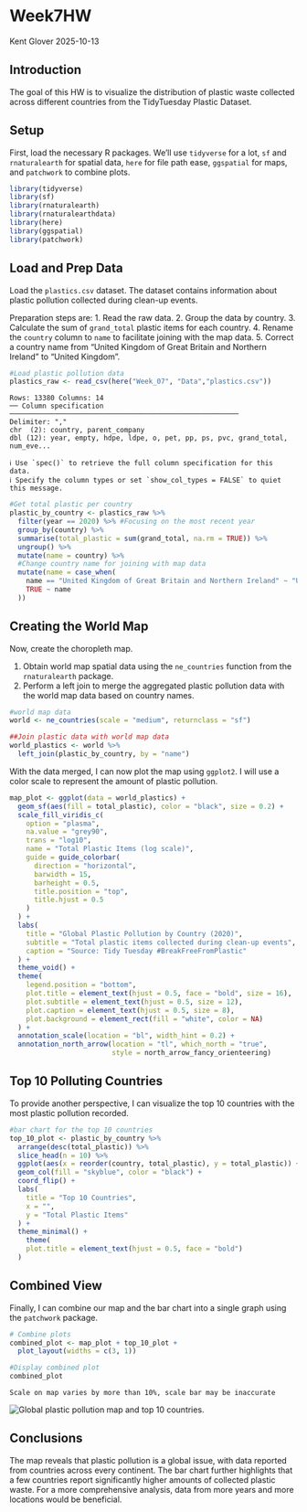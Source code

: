 # Week7HW
Kent Glover
2025-10-13

## Introduction

The goal of this HW is to visualize the distribution of plastic waste
collected across different countries from the TidyTuesday Plastic
Dataset.

## Setup

First, load the necessary R packages. We’ll use `tidyverse` for a lot,
`sf` and `rnaturalearth` for spatial data, `here` for file path ease,
`ggspatial` for maps, and `patchwork` to combine plots.

``` r
library(tidyverse)
library(sf)
library(rnaturalearth)
library(rnaturalearthdata)
library(here)
library(ggspatial)
library(patchwork)
```

## Load and Prep Data

Load the `plastics.csv` dataset. The dataset contains information about
plastic pollution collected during clean-up events.

Preparation steps are: 1. Read the raw data. 2. Group the data by
country. 3. Calculate the sum of `grand_total` plastic items for each
country. 4. Rename the `country` column to `name` to facilitate joining
with the map data. 5. Correct a country name from “United Kingdom of
Great Britain and Northern Ireland” to “United Kingdom”.

``` r
#Load plastic pollution data
plastics_raw <- read_csv(here("Week_07", "Data","plastics.csv"))
```

    Rows: 13380 Columns: 14
    ── Column specification ────────────────────────────────────────────────────────
    Delimiter: ","
    chr  (2): country, parent_company
    dbl (12): year, empty, hdpe, ldpe, o, pet, pp, ps, pvc, grand_total, num_eve...

    ℹ Use `spec()` to retrieve the full column specification for this data.
    ℹ Specify the column types or set `show_col_types = FALSE` to quiet this message.

``` r
#Get total plastic per country
plastic_by_country <- plastics_raw %>%
  filter(year == 2020) %>% #Focusing on the most recent year
  group_by(country) %>%
  summarise(total_plastic = sum(grand_total, na.rm = TRUE)) %>%
  ungroup() %>%
  mutate(name = country) %>% 
  #Change country name for joining with map data
  mutate(name = case_when(
    name == "United Kingdom of Great Britain and Northern Ireland" ~ "United Kingdom",
    TRUE ~ name
  ))
```

## Creating the World Map

Now, create the choropleth map.

1.  Obtain world map spatial data using the `ne_countries` function from
    the `rnaturalearth` package.
2.  Perform a left join to merge the aggregated plastic pollution data
    with the world map data based on country names.

``` r
#world map data
world <- ne_countries(scale = "medium", returnclass = "sf")

##Join plastic data with world map data
world_plastics <- world %>%
  left_join(plastic_by_country, by = "name")
```

With the data merged, I can now plot the map using `ggplot2`. I will use
a color scale to represent the amount of plastic pollution.

``` r
map_plot <- ggplot(data = world_plastics) +
  geom_sf(aes(fill = total_plastic), color = "black", size = 0.2) +
  scale_fill_viridis_c(
    option = "plasma", 
    na.value = "grey90", 
    trans = "log10",
    name = "Total Plastic Items (log scale)",
    guide = guide_colorbar(
      direction = "horizontal",
      barwidth = 15,
      barheight = 0.5,
      title.position = "top",
      title.hjust = 0.5
    )
  ) +
  labs(
    title = "Global Plastic Pollution by Country (2020)",
    subtitle = "Total plastic items collected during clean-up events",
    caption = "Source: Tidy Tuesday #BreakFreeFromPlastic"
  ) +
  theme_void() +
  theme(
    legend.position = "bottom",
    plot.title = element_text(hjust = 0.5, face = "bold", size = 16),
    plot.subtitle = element_text(hjust = 0.5, size = 12),
    plot.caption = element_text(hjust = 0.5, size = 8),
    plot.background = element_rect(fill = "white", color = NA)
  ) +
  annotation_scale(location = "bl", width_hint = 0.2) +
  annotation_north_arrow(location = "tl", which_north = "true", 
                         style = north_arrow_fancy_orienteering)
```

## Top 10 Polluting Countries

To provide another perspective, I can visualize the top 10 countries
with the most plastic pollution recorded.

``` r
#bar chart for the top 10 countries
top_10_plot <- plastic_by_country %>%
  arrange(desc(total_plastic)) %>%
  slice_head(n = 10) %>%
  ggplot(aes(x = reorder(country, total_plastic), y = total_plastic)) +
  geom_col(fill = "skyblue", color = "black") +
  coord_flip() +
  labs(
    title = "Top 10 Countries",
    x = "",
    y = "Total Plastic Items"
  ) +
  theme_minimal() +
    theme(
    plot.title = element_text(hjust = 0.5, face = "bold")
  )
```

## Combined View

Finally, I can combine our map and the bar chart into a single graph
using the `patchwork` package.

``` r
# Combine plots
combined_plot <- map_plot + top_10_plot +
  plot_layout(widths = c(3, 1))

#Display combined plot
combined_plot
```

    Scale on map varies by more than 10%, scale bar may be inaccurate

![Global plastic pollution map and top 10
countries.](Week7HW_files/figure-commonmark/combined-plot-1.png)

## Conclusions

The map reveals that plastic pollution is a global issue, with data
reported from countries across every continent. The bar chart further
highlights that a few countries report significantly higher amounts of
collected plastic waste. For a more comprehensive analysis, data from
more years and more locations would be beneficial.
